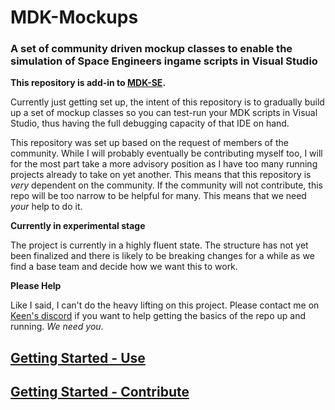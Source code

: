 # MDK-Mockups
### A set of community driven mockup classes to enable the simulation of Space Engineers ingame scripts in Visual Studio

**This repository is add-in to [MDK-SE](https://github.com/malware-dev/MDK-SE).**

Currently just getting set up, the intent of this repository is to gradually build up a set of mockup classes so you can test-run your MDK scripts in Visual Studio, thus having the full debugging capacity of that IDE on hand.

This repository was set up based on the request of members of the community. While I will probably eventually be contributing myself too, I will for the most part take a more advisory position as I have too many running projects already to take on yet another. This means that this repository is _very_ dependent on the community. If the community will not contribute, this repo will be too narrow to be helpful for many. This means that we need _your_ help to do it.

**Currently in experimental stage**

The project is currently in a highly fluent state. The structure has not yet been finalized and there is likely to be breaking changes for a while as we find a base team and decide how we want this to work.

**Please Help**

Like I said, I can't do the heavy lifting on this project. Please contact me on [Keen's discord](https://discord.gg/0hIE7GirODUqhfIg) if you want to help getting the basics of the repo up and running. _We need you_.

## [Getting Started - Use](Docs/Getting-Started-Use.md)

## [Getting Started - Contribute](Docs/Getting-Started-Contribute.md)
